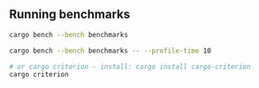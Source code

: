 ## Running benchmarks

```bash
cargo bench --bench benchmarks

cargo bench --bench benchmarks -- --profile-time 10

# or cargo criterion - install: cargo install cargo-criterion
cargo criterion
```